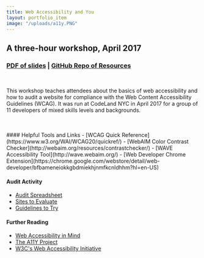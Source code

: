 ```yaml
---
title: Web Accessibility and You
layout: portfolio_item
image: "/uploads/a11y.PNG"
---
```


## A three-hour workshop, April 2017
### [PDF of slides](/documents/gender-form.pdf) | [GitHub Repo of Resources](https://github.com/stephmarx/a11y-workshop)

<br>

This workshop teaches attendees about the basics of web accessibility and how to audit a website for compliance with the Web Content Accessibility Guidelines (WCAG). It was run at CodeLand NYC in April 2017 for a group of 11 developers of mixed skills levels and backgrounds.

<br>
<br>
#### Helpful Tools and Links
- [WCAG Quick Reference](https://www.w3.org/WAI/WCAG20/quickref/)
- [WebAIM Color Contrast Checker](http://webaim.org/resources/contrastchecker/)
- [WAVE Accessibility Tool](http://wave.webaim.org/)
- [Web Developer Chrome Extension](https://chrome.google.com/webstore/detail/web-developer/bfbameneiokkgbdmiekhjnmfkcnldhhm?hl=en-US)

#### Audit Activity

- [Audit Spreadsheet](https://docs.google.com/spreadsheets/d/1P3NDBt2kSWzeCrw9kW_KV0pMm8rBmqv42rjdzWn6JvU/edit?usp=sharing)
- [Sites to Evaluate](https://docs.google.com/document/d/13MqubO4_J_46QeoLuZ3Yr6lkpOiyRWvTtc3f9tvL-UY/edit?usp=sharing)
- [Guidelines to Try](https://docs.google.com/document/d/1J37ba6pwO4XzCq2Clh4tHl4lsQgCUhx_eXZMBchBjUg/edit?usp=sharing)

#### Further Reading
- [Web Accessibility in Mind](http://webaim.org/)
- [The A11Y Project](http://a11yproject.com/)
- [W3C's Web Accessibility Initiative](https://www.w3.org/WAI/)
